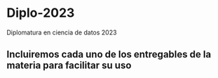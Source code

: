 # Diplo-2023
Diplomatura en ciencia de datos 2023

## Incluiremos cada uno de los entregables de la materia para facilitar su uso

